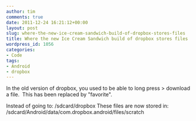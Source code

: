 ```yaml
---
author: tim
comments: true
date: 2011-12-24 16:21:12+00:00
layout: post
slug: where-the-new-ice-cream-sandwich-build-of-dropbox-stores-files
title: Where the new Ice Cream Sandwich build of dropbox stores files
wordpress_id: 1056
categories:
- Code
tags:
- Android
- dropbox
---
```


In the old version of dropbox, you used to be able to long press > download a file.  This has been replaced by "favorite".

Instead of going to:
/sdcard/dropbox
These files are now stored in:
/sdcard/Android/data/com.dropbox.android/files/scratch
